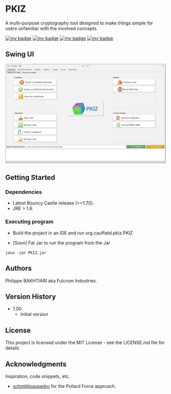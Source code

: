 # PKIZ

A multi-purpose cryptography tool designed to make things simple for users unfamiliar with the involved concepts.

[![my badge](https://badgen.net/badge/Java/1.6%2B/blue?icon=java)](https://github.com/FulcrumIndustries/pkiz)
[![my badge](https://badgen.net/badge/License/MIT/black?icon=license)](https://github.com/FulcrumIndustries/pkiz)
[![my badge](https://badgen.net/badge/Bouncy%20Castle/1.70%2B/orange?icon=BC)](https://github.com/FulcrumIndustries/pkiz)
[![my badge](https://badgen.net/badge/Release/1.00a/green?icon=version)](https://github.com/FulcrumIndustries/pkiz)

## Swing UI

![Smart UI](https://github.com/FulcrumIndustries/sharedImages/blob/main/pkizzz.PNG?raw=true)

## Getting Started

### Dependencies

* Latest Bouncy Castle release (>=1.70).
* JRE > 1.6.

### Executing program

* Build the project in an IDE and run org.caulfield.pkiz.PKIZ

* [Soon] Fat Jar to run the program from the Jar
```
java -jar PKIZ.jar
```

## Authors

Philippe BAKHTIARI aka Fulcrum Industries.

## Version History

* 1.00
    * Initial version
    
## License

This project is licensed under the MIT License - see the LICENSE.md file for details

## Acknowledgments

Inspiration, code snippets, etc.
* [schmittjoaopedro](https://github.com/schmittjoaopedro/rsa) for the Pollard Force approach.
